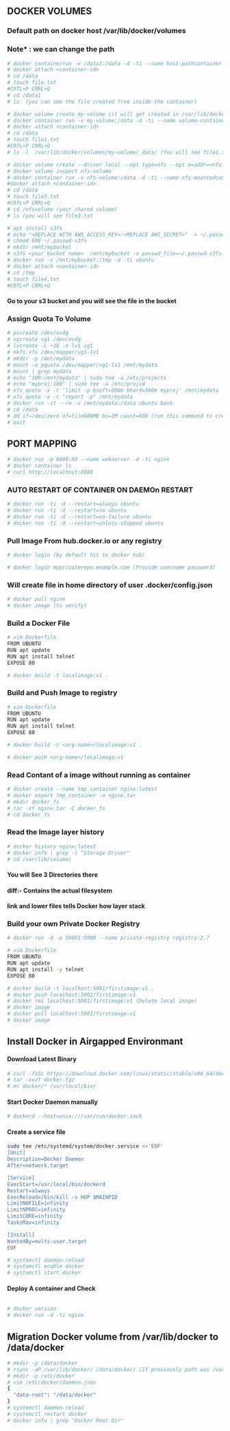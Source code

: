 ## DOCKER VOLUMES

### Default path on docker host /var/lib/docker/volumes 
### Note* : we can change the path

```bash
# docker containerrun -v /data1:/data -d -ti --name host-pathcontainer ubuntu (Mounting Directory of linux Host in container)
# docker attach <container-id>
# cd /data 
# touch file.txt
#CRTL+P CRRL+Q
# cd /data1 
# ls  (you can see the file created from inside the container)
```

```bash
# docker volume create my-volume (it will get created in /var/lib/docker/volumes/my-volume/_data)
# docker container run -v my-volume:/data -d -ti --name volume-container ubuntu
# docker attach <container-id>
# cd /data
# touch file1.txt
#CRTL+P CRRL+Q
# ls -l  /var/lib/docker/volumes/my-volume/_data/ (You will see file1.txt here)
```

```bash
# docker volume create --driver local --opt type=nfs --opt o=addr=<nfs-server-ip or nfs-server-name>,rw,nfsvers=4 --opt device=:/nfvolume(your shared volume name) nfs-volume
# docker volume inspect nfs-volume
# docker container run -v nfs-volume:/data -d -ti --name nfs-mountedcontiner ubuntu
#docker attach <container-id>
# cd /data
# touch file3.txt
#CRTL+P CRRL+Q
# cd /nfsvolume (your shared volume)
# ls (you will see file3.txt
```

```bash
# apt install s3fs
# echo "<REPLACE WITH AWS_ACCESS_KEY>:<REPLACE AWS_SECRET>"  > ~/.passwd-s3fs
# chmod 600 ~/.passwd-s3fs
# mkdir /mnt/mybucket
# s3fs <your bucket name>  /mnt/mybucket -o passwd_file=~/.passwd-s3fs -o allow_other
# docker run -v /mnt/mybucket:/tmp -d -ti ubuntu
# docker attach <container-id>
# cd /tmp
# touch file4.txt
#CRTL+P CRRL+Q
```
#### Go to your s3 bucket and you will see the file in the bucket

### Assign Quota To Volume
```bash
# pvcreate /dev/xvdg
# vgcreate vg1 /dev/xvdg
# lvcreate -L +1G -n lv1 vg1
# mkfs.xfs /dev/mapper/vg1-lv1 
# mkdir -p /mnt/mydata
# mount -o pquota /dev/mapper/vg1-lv1 /mnt/mydata
# mount | grep mydata
# echo "100:/mnt/mydata" | sudo tee -a /etc/projects
# echo "myproj:100" | sudo tee -a /etc/projid
# xfs_quota -x -c 'limit -p bsoft=500m bhard=500m myproj' /mnt/mydata
# xfs_quota -x -c "report -p" /mnt/mydata
# docker run -it --rm -v /mnt/mydata:/data ubuntu bash
# cd /data
# dd if=/dev/zero of=file600MB bs=1M count=600 (run this command to create 600 mb of file and obsorve it will get create or not)
# exit
```

## PORT MAPPING

```bash 
# docker run -p 8080:80 --name webserver -d -ti nginx
# docker container ls
# curl http://localhost:8080
```
### AUTO RESTART OF CONTAINER ON DAEMOn RESTART

```bash
# docker run -ti -d --restart=always ubuntu
# docker run -ti -d --restart=no ubuntu
# docker run -ti -d --restart=on-failure ubuntu
# docker run -ti -d --restart=unless-stopped ubuntu
```

### Pull Image From hub.docker.io or any registry

```bash
# docker login (by default hit to docker hub)

# docker login myprivaterepo.example.com (Provide username password)
```

### Will create file in home directory of user .docker/config.json

```bash
# docker pull nginx
# docker image (to verify)
```

### Build a Docker File
```bash 
# vim Dockerfile
FROM UBUNTU 
RUN apt update
RUN apt install telnet
EXPOSE 80

# docker build -t localimage:v1 .
```

### Build and Push Image to registry

```bash
# vim Dockerfile
FROM UBUNTU 
RUN apt update
RUN apt install telnet
EXPOSE 80

# docker build -t <org-name>/localimage:v1 .

# docker push <org-name>/localimage:v1
```

### Read Contant of a image without running as container

```bash 
# docker create --name tmp_container nginx:latest
# docker export tmp_container -o nginx.tar
# mkdir docker_fs
# tar -xf nginx.tar -C docker_fs
# cd docker_fs
```

### Read the Image layer history

```bash
# docker history nginx:latest
# docker info | grep -i "Storage Driver"
# cd /var/lib/volume/
```
#### You will See 3 Directories there
####  diff:- Contains the actual filesystem
####  link and lower files tells Docker how layer stack


### Build your own Private Docker Registry

```bash
# docker run -d -p 50001:5000 --name private-registry registry:2.7

# vim Dockerfile
FROM UBUNTU
RUN apt update
RUN apt install -y telnet
EXPOSE 80

# docker build -t localhost:5001/firstimage:v1 .
# docker push localhost:5001/firstimage:v1 
# docker rmi localhost:5001/firstimage:v1 (Delete local image)
# docker image
# docker pull localhost:5001/firstimage:v1
# docker image
```


## Install Docker in Airgapped Environmant

#### Download Latest Binary
```bash
# curl -fsSL https://download.docker.com/linux/static/stable/x86_64/docker-28.3.3.tgz -o docker.tgz
# tar -xvzf docker.tgz
# mv docker/* /usr/local/bin/
```

#### Start Docker Daemon manually
```bash 
# dockerd --host=unix:///var/run/docker.sock
```

#### Create a service file
```bash
sudo tee /etc/systemd/system/docker.service <<'EOF'
[Unit]
Description=Docker Daemon
After=network.target

[Service]
ExecStart=/usr/local/bin/dockerd
Restart=always
ExecReload=/bin/kill -s HUP $MAINPID
LimitNOFILE=infinity
LimitNPROC=infinity
LimitCORE=infinity
TasksMax=infinity

[Install]
WantedBy=multi-user.target
EOF

# systemctl daemon-reload
# systemctl enable docker
# systemctl start docker
```

#### Deploy A container and Check
```bash

# docker version
# docker run -d -ti nginx
```

## Migration Docker volume from /var/lib/docker to /data/docker

```bash 
# mkdir -p /data/docker
# rsync -aP /var/lib/docker/ /data/docker/ (If previously path was /var/lib/docker
# mkdir -p /etc/docker
# vim /etc/docker/daemon.json
{
  "data-root": "/data/docker"
}
# systemctl daemon-reload
# systemctl restart docker
# docker info | grep "Docker Root Dir"
```
